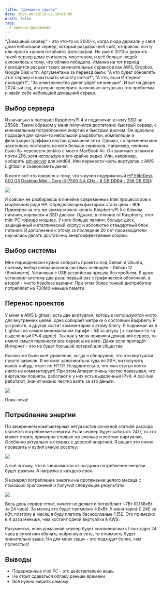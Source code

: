 ```yaml
---
title: "Домашний сервер"
date: 2024-06-08T15:52:18+01:00
draft: false
tags:
  - администрирование
---
```

"Домашний сервер" - это что-то из 2000-х, когда люди держали у себя дома небольшой сервер, который раздавал веб сайт, отправлял почту или просто хранил гигабайты фотографий. Но уже в 2010-х держать такой сервер дома считалось моветоном, и всё больше людей склонялось к тому, что облако победило. Именно на тот период приходится расцвет таких замечательных сервисов как AWS, Dropbox, Google Disk и тп. Аргументами за переезд были: "А кто будет обновлять этот сервер и накатывать security патчи?", "А что, если Интернет пропадёт?", "За электричество денег уйдёт не меньше". И вот на дворе 2024-ый год, и я решил проверить насколько актуальны эти проблемы и завёл себе небольшой домашний сервер.

## Выбор сервера

Изначально я поставил RaspberryPI 4 и подключил к нему SSD на 256Gb. Таким образом у меня получился достаточно быстрый сервер, с минимальным потреблением энергии и быстрым диском. Он идеально подходил для какой-то небольшой разработки, компиляции и фильтрации траффика внутри домашней сети. Однако, со временем мне захотелось поставить на него больше сервисов. Например, неплохо было бы перенести jenkins с моего MacBook Air. Он занимает в памяти почти 2Гб, хотя использую я его крайне редко. Или, например, собирать [sdr-server](https://github.com/dernasherbrezon/sdr-server) для amd64. Или перенести часть виртуалок с AWS Lightsail и съэкономить денег.

В итоге всё это привело к тому, что я купил подержанный [HP EliteDesk 800 G3 Desktop Mini - Core i5-7500 3.4 GHz - 8 GB DDR4 - 256 GB SSD](https://www.ebay.co.uk/itm/364890844533):

![](img/1.jpg)

Я совсем не разбираюсь в линейке современных Intel процессоров и модельном ряде HP. Определяющим фактором стала цена - 90£. Примерно за эту же сумму можно купить RaspberryPI 5 с блоком питания, корпусом и SSD диском. Однако, в отличие от Raspberry, этот mini PC [гораздо мощнее](https://www.youtube.com/watch?v=amVP96OYfUg). У него больше памяти, больше диск, защищённый металлический корпус и абсолютно стандартный блок питания. В дополнение к этому за последние 20 лет производители научились делать достаточно энергоэффективные сборки.

## Выбор системы

Мне периодически нужно собирать проекты под Debian и Ubuntu, поэтому выбор операционной системы очевиден - Debian 12 (Bookworm). Установка с USB устройства прошла без проблем. Я даже установил систему два раза: первый раз с графической оболочкой, а второй - чисто headless вариант. При этом более тонкий дистрибутив потребляет на 700Мб меньше памяти.

## Перенос проектов

У меня в AWS Lightsail есть две виртуалки, которые используются чисто для внутренних целей: одна собирает метрики о состоянии Raspberry PI устройств, а другая хостит комментарии к этому блогу. Я поднимал их в Lightsail на самом минимальном тарифе - 5$ за штуку ( + сколько-то за выделенный IPv4 адрес). Так как у меня появился домашний сервер, то имело смысл перенести все сервисы на него. Даже если пропадёт Интернет - это не будет большой потерей для общества.

Каково же было моё удивление, когда я обнаружил, что эти виртуалки просто зависли. Я не смог залогиниться туда по SSH, ни получить какой-нибудь ответ по HTTP. Неудивительно, что мои статьи почти никто не комментирует! При этом Amazon очень честно показывал, что виртуалки подняты, работают и у них есть выделенный IPv4. А раз они работают, значит можно честно взять за это деньги.

![](img/2.png)

Пока-пока!

## Потребление энергии

По заверениям компьютерных энтуазистов основной статьёй расхода является потребление энергии. Если сервер будет работать 24/7, то это может стоить примерно столько же сколько и хостинг виртуалки. Особенно актуально в странах с дорогой энергией. Я решил это лично проверить и купил умную розетку:

![](img/3.jpg)

А всё потому, что в зависимости от нагрузки потребление энергии будет разным. А нагрузка у каждого своя.

Я измерял потребление энергии на протяжении целого месяца с помощью приложения и получил следующие результаты:

![](img/4.png)

Весь день сервер стоит, ничего не делает и потребляет ~7Вт (0.158кВт за 24 часа). За месяц это будет примерно 4.8кВт. У меня тариф 0.24£ за кВт, поэтому в месяц я буду платить баснословные 1.15£. Это примерно в 4 раза меньше, чем хостинг одной виртуалки в AWS.

Разумеется, если домашний сервер будет компилировать Linux ядро 24 часа в сутки или обучать нейронную сеть, то стоимость будет значительно выше. Но для моих задач - это подходит более, чем полностью!

## Выводы

 * Подержанные mini PC - это действительно вещь.
 * Не стоит сдаваться облаку раньше времени
 * Всё нужно мерить самому